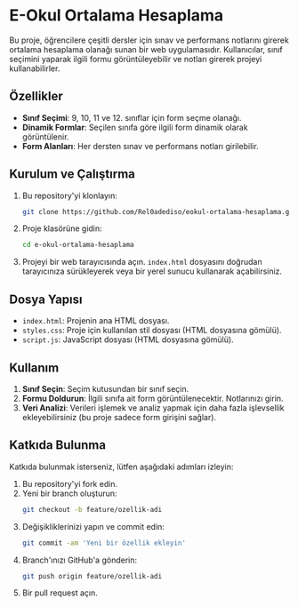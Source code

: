 # E-Okul Ortalama Hesaplama

Bu proje, öğrencilere çeşitli dersler için sınav ve performans notlarını girerek ortalama hesaplama olanağı sunan bir web uygulamasıdır. Kullanıcılar, sınıf seçimini yaparak ilgili formu görüntüleyebilir ve notları girerek projeyi kullanabilirler.

## Özellikler

- **Sınıf Seçimi**: 9, 10, 11 ve 12. sınıflar için form seçme olanağı.
- **Dinamik Formlar**: Seçilen sınıfa göre ilgili form dinamik olarak görüntülenir.
- **Form Alanları**: Her dersten sınav ve performans notları girilebilir.

## Kurulum ve Çalıştırma

1. Bu repository'yi klonlayın:
    ```bash
    git clone https://github.com/Rel0adediso/eokul-ortalama-hesaplama.git
    ```

2. Proje klasörüne gidin:
    ```bash
    cd e-okul-ortalama-hesaplama
    ```

3. Projeyi bir web tarayıcısında açın. `index.html` dosyasını doğrudan tarayıcınıza sürükleyerek veya bir yerel sunucu kullanarak açabilirsiniz.

## Dosya Yapısı

- `index.html`: Projenin ana HTML dosyası.
- `styles.css`: Proje için kullanılan stil dosyası (HTML dosyasına gömülü).
- `script.js`: JavaScript dosyası (HTML dosyasına gömülü).

## Kullanım

1. **Sınıf Seçin**: Seçim kutusundan bir sınıf seçin.
2. **Formu Doldurun**: İlgili sınıfa ait form görüntülenecektir. Notlarınızı girin.
3. **Veri Analizi**: Verileri işlemek ve analiz yapmak için daha fazla işlevsellik ekleyebilirsiniz (bu proje sadece form girişini sağlar).

## Katkıda Bulunma

Katkıda bulunmak isterseniz, lütfen aşağıdaki adımları izleyin:

1. Bu repository'yi fork edin.
2. Yeni bir branch oluşturun:
    ```bash
    git checkout -b feature/ozellik-adi
    ```
3. Değişikliklerinizi yapın ve commit edin:
    ```bash
    git commit -am 'Yeni bir özellik ekleyin'
    ```
4. Branch'ınızı GitHub'a gönderin:
    ```bash
    git push origin feature/ozellik-adi
    ```
5. Bir pull request açın.
